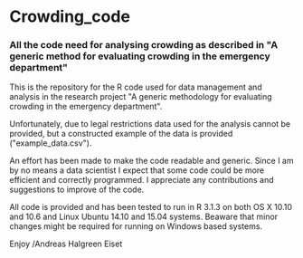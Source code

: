 # Crowding_code
### All the code need for analysing crowding as described in "A generic method for evaluating crowding in the emergency department" 

This is the repository for the R code used for data management and analysis in the research project "A generic methodology for evaluating crowding in the emergency department". 

Unfortunately, due to legal restrictions data used for the analysis cannot be provided, but a constructed example of the data is provided ("example_data.csv").

An effort has been made to make the code readable and generic. Since I am by no means a data scientist I expect that some code could be more efficient and correctly programmed. I appreciate any contributions and suggestions to improve of the code.

All code is provided and has been tested to run in R 3.1.3 on both OS X 10.10 and 10.6 and Linux Ubuntu 14.10 and 15.04 systems. Beaware that minor changes might be required for running on Windows based systems.

Enjoy
/Andreas Halgreen Eiset
